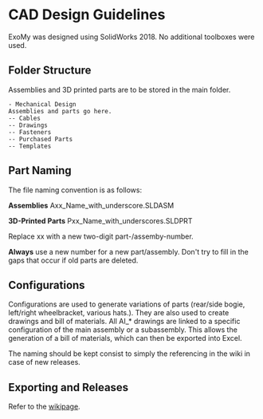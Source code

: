 # CAD Design Guidelines

ExoMy was designed using SolidWorks 2018. No additional toolboxes were used.

## Folder Structure
Assemblies and 3D printed parts are to be stored in the main folder.

```
- Mechanical Design
Assemblies and parts go here.
-- Cables
-- Drawings
-- Fasteners
-- Purchased Parts
-- Templates
```

## Part Naming
The file naming convention is as follows:

**Assemblies**
Axx_Name_with_underscore.SLDASM

**3D-Printed Parts**
Pxx_Name_with_underscores.SLDPRT

Replace xx with a new two-digit part-/assemby-number.

**Always** use a new number for a new part/assembly. Don't try to fill in the gaps that occur if old parts are deleted.

## Configurations
Configurations are used to generate variations of parts (rear/side bogie, left/right wheelbracket, various hats.). They are also used to create drawings and bill of materials. All AI_* drawings are linked to a specific configuration of the main assembly or a subassembly. This allows the generation of a bill of materials, which can then be exported into Excel.

The naming should be kept consist to simply the referencing in the wiki in case of new releases.

## Exporting and Releases
Refer to the [wikipage](https://github.com/esa-prl/ExoMy/wiki/Release-Procedure#solidworks).